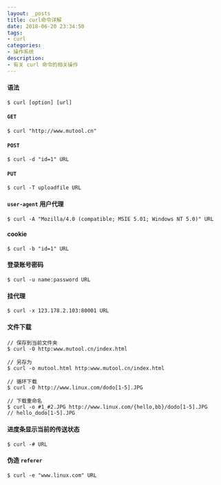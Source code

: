 ```yaml
---
layout: _posts
title: curl命令详解
date: 2018-06-20 23:34:50
tags: 
- curl
categories: 
- 操作系统
description: 
- 有关 curl 命令的相关操作
---
```

#### 语法
```
$ curl [option] [url]
```
#### `GET`
```
$ curl "http://www.mutool.cn"
```
#### `POST`
```
$ curl -d "id=1" URL
```
#### `PUT`
```
$ curl -T uploadfile URL
```
#### `user-agent` 用户代理
```
$ curl -A "Mozilla/4.0 (compatible; MSIE 5.01; Windows NT 5.0)" URL
```
#### cookie
```
$ curl -b "id=1" URL
```
#### 登录账号密码
```
$ curl -u name:password URL
```
#### 挂代理
```
$ curl -x 123.178.2.103:80001 URL
```
#### 文件下载
```
// 保存到当前文件夹
$ curl -O http:www.mutool.cn/index.html

// 另存为
$ curl -o mutool.html http:www.mutool.cn/index.html

// 循环下载
$ curl -O http://www.linux.com/dodo[1-5].JPG

// 下载重命名
$ curl -o #1_#2.JPG http://www.linux.com/{hello,bb}/dodo[1-5].JPG
// hello_dodo[1-5].JPG
```
#### 进度条显示当前的传送状态
```
$ curl -# URL
```
#### 伪造 `referer`
```
$ curl -e "www.linux.com" URL
```
